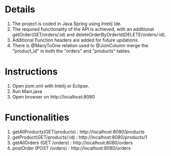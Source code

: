# Details
1. The project is coded in Java Spring using Intelij Ide.
2. The required functionality of the API is achieved, with
   an additional getOrder(GET/orders/:id) and 
   deleteOrderByOrderId(DELETE/orders/:id).
3. Additional Function headers are added for future updations.
4. There is @ManyToOne relation used to @JoinColumn 
    merge the "product_id" in both the "orders" and "products" tables.

# Instructions
1. Open pom.xml with Intelij or Eclipse.
2. Run Main.java
3. Open browser on http://localhost:8080

# Functionalities
1. getAllProducts(GET/products) : http://localhost:8080/products
2. getProduct(GET/products/:id) : http://localhost:8080/products/1
3. getAllOrders (GET /orders)   : http://localhost:8080/orders
4. postOrder (POST /orders)   : http://localhost:8080/orders
